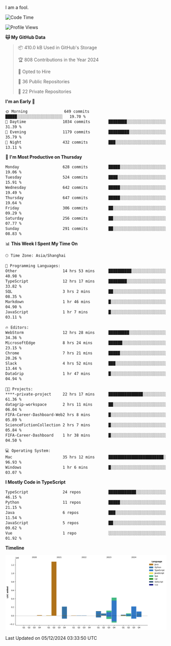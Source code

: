 I am a fool.

<!--START_SECTION:waka-->
![Code Time](http://img.shields.io/badge/Code%20Time-2%2C199%20hrs%2015%20mins-blue)

![Profile Views](http://img.shields.io/badge/Profile%20Views-0-blue)

**🐱 My GitHub Data** 

> 📦 410.0 kB Used in GitHub's Storage 
 > 
> 🏆 808 Contributions in the Year 2024
 > 
> 💼 Opted to Hire
 > 
> 📜 36 Public Repositories 
 > 
> 🔑 22 Private Repositories 
 > 
**I'm an Early 🐤** 

```text
🌞 Morning                649 commits         █████░░░░░░░░░░░░░░░░░░░░   19.70 % 
🌆 Daytime                1034 commits        ████████░░░░░░░░░░░░░░░░░   31.39 % 
🌃 Evening                1179 commits        █████████░░░░░░░░░░░░░░░░   35.79 % 
🌙 Night                  432 commits         ███░░░░░░░░░░░░░░░░░░░░░░   13.11 % 
```
📅 **I'm Most Productive on Thursday** 

```text
Monday                   628 commits         █████░░░░░░░░░░░░░░░░░░░░   19.06 % 
Tuesday                  524 commits         ████░░░░░░░░░░░░░░░░░░░░░   15.91 % 
Wednesday                642 commits         █████░░░░░░░░░░░░░░░░░░░░   19.49 % 
Thursday                 647 commits         █████░░░░░░░░░░░░░░░░░░░░   19.64 % 
Friday                   306 commits         ██░░░░░░░░░░░░░░░░░░░░░░░   09.29 % 
Saturday                 256 commits         ██░░░░░░░░░░░░░░░░░░░░░░░   07.77 % 
Sunday                   291 commits         ██░░░░░░░░░░░░░░░░░░░░░░░   08.83 % 
```


📊 **This Week I Spent My Time On** 

```text
🕑︎ Time Zone: Asia/Shanghai

💬 Programming Languages: 
Other                    14 hrs 53 mins      ██████████░░░░░░░░░░░░░░░   40.98 % 
TypeScript               12 hrs 17 mins      ████████░░░░░░░░░░░░░░░░░   33.82 % 
SQL                      3 hrs 2 mins        ██░░░░░░░░░░░░░░░░░░░░░░░   08.35 % 
Markdown                 1 hr 46 mins        █░░░░░░░░░░░░░░░░░░░░░░░░   04.90 % 
JavaScript               1 hr 7 mins         █░░░░░░░░░░░░░░░░░░░░░░░░   03.11 % 

🔥 Editors: 
WebStorm                 12 hrs 28 mins      █████████░░░░░░░░░░░░░░░░   34.36 % 
MicrosoftEdge            8 hrs 24 mins       ██████░░░░░░░░░░░░░░░░░░░   23.15 % 
Chrome                   7 hrs 21 mins       █████░░░░░░░░░░░░░░░░░░░░   20.26 % 
Slack                    4 hrs 52 mins       ███░░░░░░░░░░░░░░░░░░░░░░   13.44 % 
DataGrip                 1 hr 47 mins        █░░░░░░░░░░░░░░░░░░░░░░░░   04.94 % 

🐱‍💻 Projects: 
****-private-project     22 hrs 17 mins      ███████████████░░░░░░░░░░   61.36 % 
datagrip-workspace       2 hrs 11 mins       ██░░░░░░░░░░░░░░░░░░░░░░░   06.04 % 
FIFA-Career-Dashboard-Web2 hrs 8 mins        █░░░░░░░░░░░░░░░░░░░░░░░░   05.89 % 
ScienceFictionCollection 2 hrs 7 mins        █░░░░░░░░░░░░░░░░░░░░░░░░   05.84 % 
FIFA-Career-Dashboard    1 hr 38 mins        █░░░░░░░░░░░░░░░░░░░░░░░░   04.50 % 

💻 Operating System: 
Mac                      35 hrs 12 mins      ████████████████████████░   96.93 % 
Windows                  1 hr 6 mins         █░░░░░░░░░░░░░░░░░░░░░░░░   03.07 % 
```

**I Mostly Code in TypeScript** 

```text
TypeScript               24 repos            ████████████░░░░░░░░░░░░░   46.15 % 
Python                   11 repos            █████░░░░░░░░░░░░░░░░░░░░   21.15 % 
Java                     6 repos             ███░░░░░░░░░░░░░░░░░░░░░░   11.54 % 
JavaScript               5 repos             ██░░░░░░░░░░░░░░░░░░░░░░░   09.62 % 
Vue                      1 repo              ░░░░░░░░░░░░░░░░░░░░░░░░░   01.92 % 
```



**Timeline**

![Lines of Code chart](https://raw.githubusercontent.com/VeejaLiu/VeejaLiu/master/assets/bar_graph.png)


 Last Updated on 05/12/2024 03:33:50 UTC
<!--END_SECTION:waka-->
